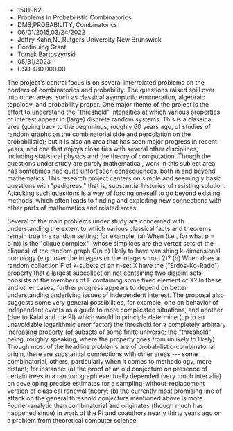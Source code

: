 
* 1501962
* Problems in Probabilistic Combinatorics
* DMS,PROBABILITY, Combinatorics
* 06/01/2015,03/24/2022
* Jeffry Kahn,NJ,Rutgers University New Brunswick
* Continuing Grant
* Tomek Bartoszynski
* 05/31/2023
* USD 480,000.00

The project's central focus is on several interrelated problems on the borders
of combinatorics and probability. The questions raised spill over into other
areas, such as classical asymptotic enumeration, algebraic topology, and
probability proper. One major theme of the project is the effort to understand
the "threshold" intensities at which various properties of interest appear in
(large) discrete random systems. This is a classical area (going back to the
beginnings, roughly 60 years ago, of studies of random graphs on the
combinatorial side and percolation on the probabilistic); but it is also an area
that has seen major progress in recent years, and one that enjoys close ties
with several other disciplines, including statistical physics and the theory of
computation. Though the questions under study are purely mathematical, work in
this subject area has sometimes had quite unforeseen consequences, both in and
beyond mathematics. This research project centers on simple and seemingly basic
questions with "pedigrees," that is, substantial histories of resisting
solution. Attacking such questions is a way of forcing oneself to go beyond
existing methods, which often leads to finding and exploiting new connections
with other parts of mathematics and related areas.

Several of the main problems under study are concerned with understanding the
extent to which various classical facts and theorems remain true in a random
setting; for example: (a) When (i.e., for what p = p(n)) is the "clique complex"
(whose simplices are the vertex sets of the cliques) of the random graph G(n,p)
likely to have vanishing k-dimensional homology (e.g., over the integers or the
integers mod 2)? (b) When does a random collection F of k-subets of an n-set X
have the ("Erdos-Ko-Rado") property that a largest subcollection not containing
two disjoint sets consists of the members of F containing some fixed element of
X? In these and other cases, further progress appears to depend on better
understanding underlying issues of independent interest. The proposal also
suggests some very general possibilities, for example, one on behavior of
independent events as a guide to more complicated situations, and another (due
to Kalai and the PI) which would in principle determine (up to an unavoidable
logarithmic error factor) the threshold for a completely arbitrary increasing
property (of subsets of some finite universe; the "threshold" being, roughly
speaking, where the property goes from unlikely to likely). Though most of the
headline problems are of probabilistic-combinatorial origin, there are
substantial connections with other areas --- some combinatorial, others,
particularly when it comes to methodology, more distant; for instance: (a) the
proof of an old conjecture on presence of certain trees in a random graph
eventually depended (very much inter alia) on developing precise estimates for a
sampling-without-replacement version of classical renewal theory; (b) the
currently most promising line of attack on the general threshold conjecture
mentioned above is more Fourier-analytic than combinatorial and originates
(though much has happened since) in work of the PI and coauthors nearly thirty
years ago on a problem from theoretical computer science.
